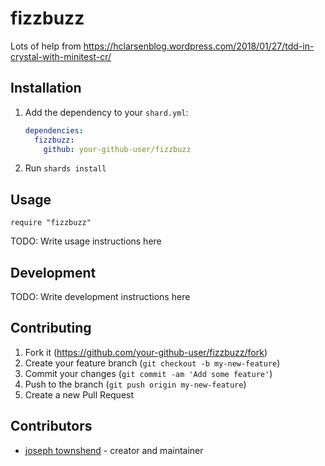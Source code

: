 # fizzbuzz

Lots of help from https://hclarsenblog.wordpress.com/2018/01/27/tdd-in-crystal-with-minitest-cr/

## Installation

1. Add the dependency to your `shard.yml`:

   ```yaml
   dependencies:
     fizzbuzz:
       github: your-github-user/fizzbuzz
   ```

2. Run `shards install`

## Usage

```crystal
require "fizzbuzz"
```

TODO: Write usage instructions here

## Development

TODO: Write development instructions here

## Contributing

1. Fork it (<https://github.com/your-github-user/fizzbuzz/fork>)
2. Create your feature branch (`git checkout -b my-new-feature`)
3. Commit your changes (`git commit -am 'Add some feature'`)
4. Push to the branch (`git push origin my-new-feature`)
5. Create a new Pull Request

## Contributors

- [joseph townshend](https://github.com/your-github-user) - creator and maintainer
